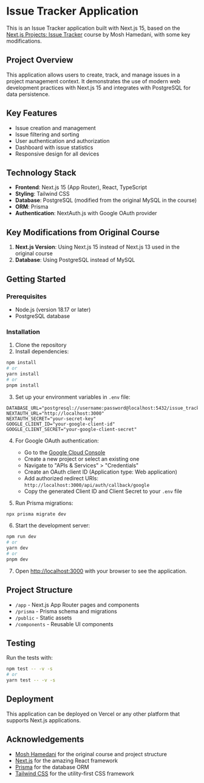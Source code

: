 # Issue Tracker Application

This is an Issue Tracker application built with Next.js 15, based on the [Next.js Projects: Issue Tracker](https://codewithmosh.com/p/nextjs-projects-issue-tracker) course by Mosh Hamedani, with some key modifications.

## Project Overview

This application allows users to create, track, and manage issues in a project management context. It demonstrates the use of modern web development practices with Next.js 15 and integrates with PostgreSQL for data persistence.

## Key Features

- Issue creation and management
- Issue filtering and sorting
- User authentication and authorization
- Dashboard with issue statistics
- Responsive design for all devices

## Technology Stack

- **Frontend**: Next.js 15 (App Router), React, TypeScript
- **Styling**: Tailwind CSS
- **Database**: PostgreSQL (modified from the original MySQL in the course)
- **ORM**: Prisma
- **Authentication**: NextAuth.js with Google OAuth provider

## Key Modifications from Original Course

1. **Next.js Version**: Using Next.js 15 instead of Next.js 13 used in the original course
2. **Database**: Using PostgreSQL instead of MySQL

## Getting Started

### Prerequisites

- Node.js (version 18.17 or later)
- PostgreSQL database

### Installation

1. Clone the repository
2. Install dependencies:

```bash
npm install
# or
yarn install
# or
pnpm install
```

3. Set up your environment variables in `.env` file:

```
DATABASE_URL="postgresql://username:password@localhost:5432/issue_tracker"
NEXTAUTH_URL="http://localhost:3000"
NEXTAUTH_SECRET="your-secret-key"
GOOGLE_CLIENT_ID="your-google-client-id"
GOOGLE_CLIENT_SECRET="your-google-client-secret"
```

4. For Google OAuth authentication:
   - Go to the [Google Cloud Console](https://console.cloud.google.com/)
   - Create a new project or select an existing one
   - Navigate to "APIs & Services" > "Credentials"
   - Create an OAuth client ID (Application type: Web application)
   - Add authorized redirect URIs: `http://localhost:3000/api/auth/callback/google`
   - Copy the generated Client ID and Client Secret to your `.env` file

5. Run Prisma migrations:

```bash
npx prisma migrate dev
```

6. Start the development server:

```bash
npm run dev
# or
yarn dev
# or
pnpm dev
```

7. Open [http://localhost:3000](http://localhost:3000) with your browser to see the application.

## Project Structure

- `/app` - Next.js App Router pages and components
- `/prisma` - Prisma schema and migrations
- `/public` - Static assets
- `/components` - Reusable UI components

## Testing

Run the tests with:

```bash
npm test -- -v -s
# or
yarn test -- -v -s
```

## Deployment

This application can be deployed on Vercel or any other platform that supports Next.js applications.

## Acknowledgements

- [Mosh Hamedani](https://codewithmosh.com) for the original course and project structure
- [Next.js](https://nextjs.org) for the amazing React framework
- [Prisma](https://prisma.io) for the database ORM
- [Tailwind CSS](https://tailwindcss.com) for the utility-first CSS framework
